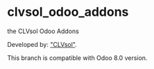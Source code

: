 clvsol_odoo_addons
==================

the CLVsol Odoo Addons

Developed by: ["CLVsol"](http://clvsol.com). 

This branch is compatible with Odoo 8.0 version.
